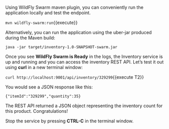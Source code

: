 Using WildFly Swarm maven plugin, you can conveniently run the application locally and test the endpoint.

`mvn wildfly-swarm:run`{{execute}}

Alternatively, you can run the application using the uber-jar produced 
during the Maven build: 

`java -jar target/inventory-1.0-SNAPSHOT-swarm.jar`

Once you see **WildFly Swarm is Ready** in the logs, the Inventory service is up and running and you can access the 
inventory REST API. Let’s test it out using **curl** in a new terminal window:

`curl http://localhost:9001/api/inventory/329299`{{execute T2}}

You would see a JSON response like this:
```
{"itemId":"329299","quantity":35}
```

The REST API returned a JSON object representing the inventory count for this product. Congratulations!

Stop the service by pressing **CTRL-C** in the terminal window.